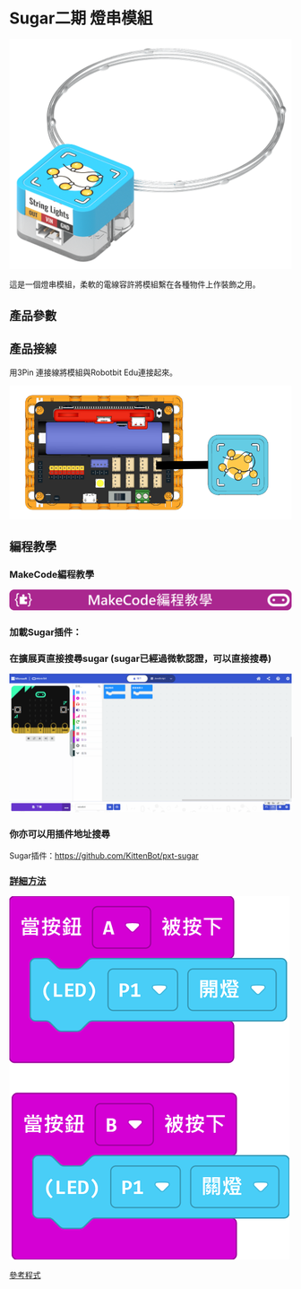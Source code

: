# Sugar二期 燈串模組

![](./images/stringlight_render.png)

這是一個燈串模組，柔軟的電線容許將模組繫在各種物件上作裝飾之用。

## 產品參數

## 產品接線

用3Pin 連接線將模組與Robotbit Edu連接起來。

![](./images/stringlight_wire.png)

## 編程教學

### MakeCode編程教學

![](../PWmodules/images/mcbanner.png)

### 加載Sugar插件：

### 在擴展頁直接搜尋sugar (sugar已經過微軟認證，可以直接搜尋)

![](./images/sugar_search.gif)

### 你亦可以用插件地址搜尋

Sugar插件：https://github.com/KittenBot/pxt-sugar

### [詳細方法](../../Makecode/powerBrickMC)

![](./images/stringlighjt_code_mc.png)

[參考程式](https://makecode.microbit.org/_VktUAwDdWcHD)
